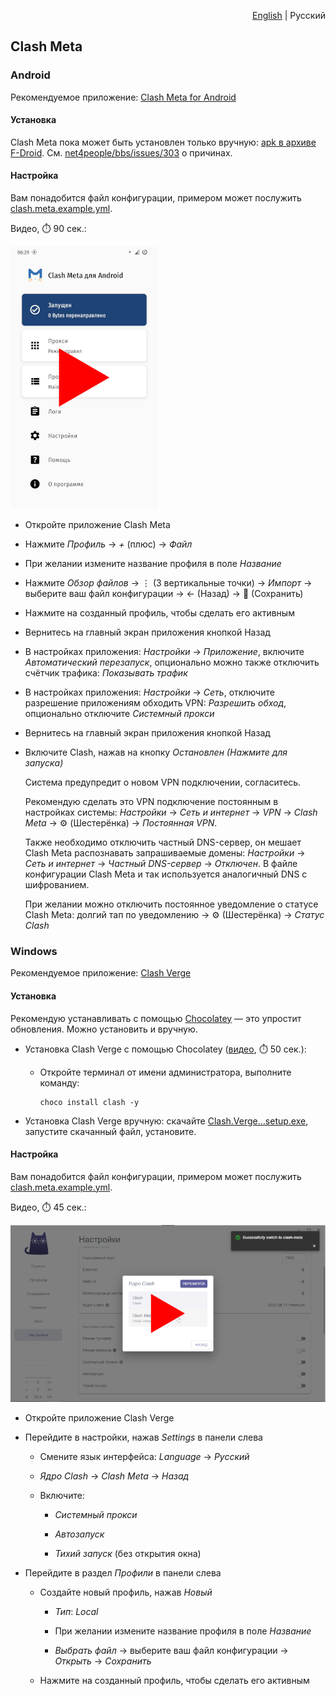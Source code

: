<p align="right"><a href="README.md">English</a> | Русский</p>

## Clash Meta

### Android

Рекомендуемое приложение: [Clash Meta for Android](https://github.com/MetaCubeX/ClashMetaForAndroid)


#### Установка

<!--
Рекомендую устанавливать с помощью [F-Droid](https://f-droid.org) / [Neo Store](https://f-droid.org/packages/com.machiav3lli.fdroid) — это упростит обновления. Можно установить и вручную.

- [Clash Meta для установки с помощью F-Droid / Neo Store](https://f-droid.org/packages/com.github.metacubex.clash.meta)
- [Clash Meta для установки вручную](https://fossdroid.com/a/clashmetaforandroid.apk)
-->

Clash Meta пока может быть установлен только вручную: [apk в архиве F-Droid](https://f-droid.org/archive/com.github.metacubex.clash.meta_208010.apk). См. [net4people/bbs/issues/303](https://github.com/net4people/bbs/issues/303) о причинах.

#### Настройка

Вам понадобится файл конфигурации, примером может послужить [clash.meta.example.yml](clash.meta.example.yml).

Видео, ⏱️ 90 сек.:

[![image](../../misc/clash-meta-android-video-preview.ru.webp)](https://youtu.be/VVmbiWdpNOA)


- Откройте приложение Clash Meta

- Нажмите *Профиль* → *+* (плюс) → *Файл*

- При желании измените название профиля в поле *Название*

- Нажмите *Обзор файлов* → ⋮ (3 вертикальные точки) → *Импорт* → выберите ваш файл конфигурации → ← (Назад) → 💾 (Сохранить)

- Нажмите на созданный профиль, чтобы сделать его активным

- Вернитесь на главный экран приложения кнопкой Назад

- В настройках приложения: *Настройки* → *Приложение*, включите *Автоматический перезапуск*, опционально можно также отключить счётчик трафика: *Показывать трафик*

- В настройках приложения: *Настройки* → *Сеть*, отключите разрешение приложениям обходить VPN: *Разрешить обход*, опционально отключите *Системный прокси*

- Вернитесь на главный экран приложения кнопкой Назад

- Включите Clash, нажав на кнопку *Остановлен (Нажмите для запуска)*

  Система предупредит о новом VPN подключении, согласитесь.

  Рекомендую сделать это VPN подключение постоянным в настройках системы: *Настройки* → *Сеть и интернет* → *VPN* → *Clash Meta* → ⚙ (Шестерёнка) → *Постоянная VPN*.

  Также необходимо отключить частный DNS-сервер, он мешает Clash Meta распознавать запрашиваемые домены: *Настройки* → *Сеть и интернет* → *Частный DNS-сервер* → *Отключен*. В файле конфигурации Clash Meta и так используется аналогичный DNS с шифрованием.

  При желании можно отключить постоянное уведомление о статусе Clash Meta: долгий тап по уведомлению → ⚙ (Шестерёнка) → *Статус Clash*


### Windows

Рекомендуемое приложение: [Clash Verge](https://github.com/zzzgydi/clash-verge)


#### Установка

Рекомендую устанавливать с помощью [Chocolatey](https://youtu.be/PgOn4WEDhz0) — это упростит обновления. Можно установить и вручную.

- Установка Clash Verge с помощью Chocolatey ([видео](https://youtu.be/Tt87QCcaNLM), ⏱️ 50 сек.):

  - Откройте терминал от имени администратора, выполните команду:

    ```pwsh
    choco install clash -y
    ```

- Установка Clash Verge вручную: скачайте [Clash.Verge...setup.exe](https://github.com/zzzgydi/clash-verge/releases/latest), запустите скачанный файл, установите.


#### Настройка

Вам понадобится файл конфигурации, примером может послужить [clash.meta.example.yml](clash.meta.example.yml).

Видео, ⏱️ 45 сек.:

[![image](../../misc/clash-verge-video-preview.ru.webp)](https://youtu.be/0bvfWYXqRTQ)

- Откройте приложение Clash Verge

- Перейдите в настройки, нажав *Settings* в панели слева

  - Смените язык интерфейса: *Language* → *Русский*

  - *Ядро Clash* → *Clash Meta* → *Назад*

  - Включите:

    - *Системный прокси*

    - *Автозапуск*

    - *Тихий запуск* (без открытия окна)

- Перейдите в раздел *Профили* в панели слева

  - Создайте новый профиль, нажав *Новый*

    - *Тип*: *Local*

    - При желании измените название профиля в поле *Название*

    - *Выбрать файл* → выберите ваш файл конфигурации → *Открыть* → *Сохранить*

  - Нажмите на созданный профиль, чтобы сделать его активным
